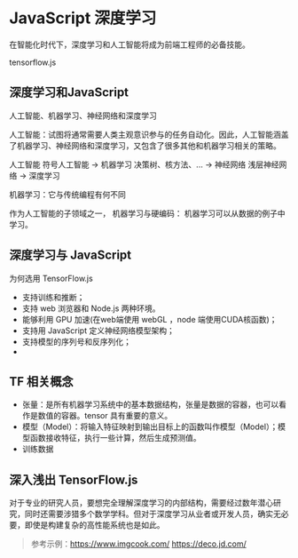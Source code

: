 # JavaScript 深度学习

在智能化时代下，深度学习和人工智能将成为前端工程师的必备技能。

tensorflow.js


## 深度学习和JavaScript

人工智能、机器学习、神经网络和深度学习

人工智能：试图将通常需要人类主观意识参与的任务自动化。因此，人工智能涵盖了机器学习、神经网络和深度学习，又包含了很多其他和机器学习相关的策略。

人工智能 符号人工智能 -> 机器学习 决策树、核方法、... -> 神经网络 浅层神经网络 -> 深度学习

机器学习：它与传统编程有何不同

作为人工智能的子领域之一，
机器学习与硬编码：
机器学习可以从数据的例子中学习。

## 深度学习与 JavaScript

为何选用 TensorFlow.js

- 支持训练和推断；
- 支持 web 浏览器和 Node.js 两种环境。
- 能够利用 GPU 加速(在web端使用 webGL ，node 端使用CUDA核函数)；
- 支持用 JavaScript 定义神经网络模型架构；
- 支持模型的序列号和反序列化；
- 

## TF 相关概念

- 张量：是所有机器学习系统中的基本数据结构，张量是数据的容器，也可以看作是数值的容器。tensor 具有重要的意义。
- 模型（Model）：将输入特征映射到输出目标上的函数叫作模型（Model）；模型函数接收特征，执行一些计算，然后生成预测值。
- 训练数据

## 深入浅出 TensorFlow.js

对于专业的研究人员，要想完全理解深度学习的内部结构，需要经过数年潜心研究，同时还需要涉猎多个数学学科。但对于深度学习从业者或开发人员，确实无必要，即使是构建复杂的高性能系统也是如此。

> 参考示例：<https://www.imgcook.com/>
> <https://deco.jd.com/>